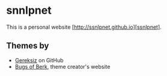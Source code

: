 # snnlpnet
This is a personal website [http://ssnlpnet.github.io][ssnlpnet].
## Themes by
* [Gereksiz][github] on GitHub
* [Bugs of Berk][bob], theme creator's website

[github]: https://github.com/berkoz/gereksiz/
[bob]: http://bugsofberk.net
[ssnlpnet]: http://ssnlpnet.github.io
